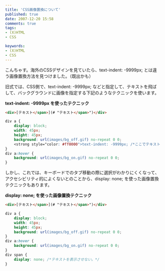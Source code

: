 ```yaml
---
title: 'CSS画像置換について'
published: true
date: 2007-12-20 15:58
comments: true
tags:
- (X)HTML
- CSS

keywords:
- (X)HTML
- CSS
---
```

こんちゃす。海外のCSSデザインを見ていたら、text-indent: -9999px; とは違う画像置換方法を見つけました。（既出かも）

旧式では、CSS側で、text-indent: -9999px; などと指定して、テキストを飛ばして、バックグラウンドに画像を指定する下記のようなテクニックを使います。

**text-indent: -9999px を使ったテクニック**



```html
<div>[テキスト</span>](# "テキスト</span>")</div>
```


```css
div a {
	display: block;
	width: 45px;
	height: 45px;
	background: url(images/bg_off.gif) no-repeat 0 0;
	<strong style="color: #ff0000">text-indent: -9999px; /*ここでテキストを飛ばす*/</strong>
}
div a:hover {
	background: url(images/bg_on.gif) no-repeat 0 0;
}
```

しかし、これでは、キーボードでのタブ移動の際に選択がわかりにくくなって、アクセシビリティ的によくないとのことから、display: none; を使った画像置換テクニックもあります。

**display: none; を使った画像置換テクニック**


```html
<div>[テキスト</span>](# "テキスト</span>")</div>
```


```css
div a {
	display: block;
	width: 45px;
	height: 45px;
	background: url(images/bg_off.gif) no-repeat 0 0;
}
div a:hover {
	background: url(images/bg_on.gif) no-repeat 0 0;
}
div span {
	display: none; /*テキストを表示させない。*/
}
```